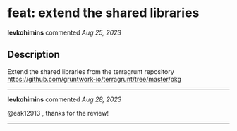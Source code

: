 # feat: extend the shared libraries

**levkohimins** commented *Aug 25, 2023*

## Description

Extend the shared libraries from the terragrunt repository https://github.com/gruntwork-io/terragrunt/tree/master/pkg
<br />
***


**levkohimins** commented *Aug 28, 2023*

@eak12913 , thanks for the review!
***

